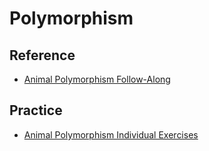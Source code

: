 # Polymorphism

## Reference
- [Animal Polymorphism Follow-Along](AnimalPolymorphismFollowAlong.md)

## Practice
- [Animal Polymorphism Individual Exercises](AnimalPolymorphismIndividualExercises.md)